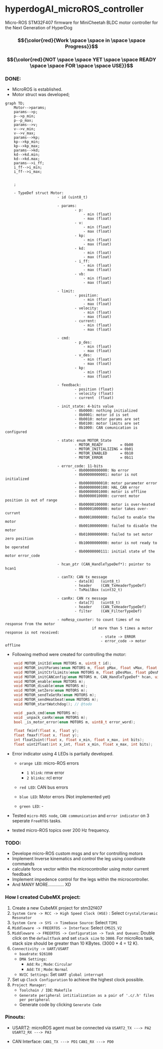 # hyperdogAI_microROS_controller
Micro-ROS  STM32F407 firmware for MiniCheetah BLDC motor controller for the Next Generation of HyperDog 

### $${\color{red}{Work \space \space in \space \space Progress}}$$ 
### $${\color{red}{NOT \space \space  YET \space \space READY \space \space FOR \space \space USE}}$$ 


### DONE:

- MicroROS is established.
- Motor struct was developed;

```mermaid
graph TD;
    Motor-->params;
    params-->p;
    p-->p_min;
    p--p_max;
    params-->v;
    v-->v_min;
    v-->v_max;
    params-->kp;
    kp-->kp_min;
    kp-->kp_max;
    params-->kd;
    kd-->kd.min;
    kd-->kd.max;
    params-->i_ff;
    i_ff-->i_min;
    i_ff-->i_max;


    ;
```

        - TypeDef struct Motor:
                            - id (uint8_t)

                            - params:
                                    - p:
                                        - min (float)
                                        - max (float)
                                    - v:
                                        - min (float)
                                        - max (float)
                                    - kp: 
                                        - min (float)
                                        - max (float)
                                    - kd: 
                                        - min (float)
                                        - max (float)
                                    - i_ff: 
                                        - min (float)
                                        - max (float)
                                    - vb: 
                                        - min (float)
                                        - max (float)

                            - limit:
                                    - position:
                                        - min (float)
                                        - max (float)
                                    - velocity:
                                        - min (float)
                                        - max (float)
                                    - current: 
                                        - min (float)
                                        - max (float)

                            - cmd:
                                    - p_des:
                                        - min (float)
                                        - max (float)
                                    - v_des:
                                        - min (float)
                                        - max (float)
                                    - kp: 
                                        - min (float)
                                        - max (float)

                            - feedback:
                                    - position (float)
                                    - velocity (float)
                                    - current  (float)

                            - init_state: 4-bits value
                                    - 0b0000: nothing initialized
                                    - 0b0001: motor id is set
                                    - 0b0010: motor params are set
                                    - 0b0100: motor limits are set
                                    - 0b1000: CAN comunication is configured 
                            
                            - state: enum MOTOR_State
                                    - MOTOR_READY        = 0b00
                                    - MOTOR_INITIALIZING = 0b01
                                    - MOTOR_ENABLED      = 0b10
                                    - MOTOR_ERROR        = 0b11

                            - error_code: 11-bits
                                    - 0b00000000000: No error
                                    - 0b00000000001: motor is not initialized
                                    - 0b00000000010: motor parameter error
                                    - 0b00000000100: HAL_CAN error
                                    - 0b00000001000: motor is offline
                                    - 0b00000010000: current motor position is out of range
                                    - 0b00000100000: motor is over-heated
                                    - 0b00001000000: motor takes over-currunt
                                    - 0b00010000000: failed to enable the motor
                                    - 0b00100000000: failed to disable the motor
                                    - 0b01000000000: failed to set motor zero position
                                    - 0b10000000000: motor is not ready to be operated
                                    - 0b00000000111: initial state of the motor error_code

                            - hcan_ptr (CAN_HandleTypeDef*): pointer to hcan1
                            
                            - canTX: CAN tx message
                                    - data[8]   (uint8_t)
                                    - header    (CAN_TxHeaderTypeDef)
                                    - TxMailBox (uint32_t)

                            - canRx: CAN rx message
                                    - data[7]   (uint8_t)
                                    - header    (CAN_TxHeaderTypeDef)
                                    - filter    (CAN_FilterTypeDef)

                            - noResp_counter: to count times of no response from the motor
                                            if more than 5 times a motor response is not received:
                                                - state -> ERROR
                                                - error_code -> motor offline
        
- Following method were created for controlling the motor:

```c
    void MOTOR_initId(enum MOTORS m, uint8_t id);
    void MOTOR_initParams(enum MOTORS m, float pMax, float vMax, float kpMax, float kdMax, float iffMax, float vbMax);
    void MOTOR_initCtrlLimits(enum MOTORS m, float pDesMax, float pDesMin, float vMax, float iMax);
    void MOTOR_initCANConfig(enum MOTORS m, CAN_HandleTypeDef* hcan, uint8_t filterbank);
    void MOTOR_enable(enum MOTORS m);
    void MOTOR_disable(enum MOTORS m);
    void MOTOR_setZero(enum MOTORS m);
    void MOTOR_sendTxGetRx(enum MOTORS m);
    void MOTOR_sendHeatbeat(enum MOTORS m);
    void MOTOR_startWatchdog(); // @todo

    void _pack_cmd(enum MOTORS m); 
    void _unpack_canRx(enum MOTORS m); 
    bool _is_motor_error(enum MOTORS m, uint8_t error_word);

    float fminf(float x, float y);
    float fmaxf(float x, float y);
    int float2uint(float x, float x_min, float x_max, int bits);
    float uint2float(int x_int, float x_min, float x_max, int bits);
```

- Error indicator using 4 LEDs is partially developed.
    - `orange LED`: micro-ROS errors
        - `1 blink`: rmw error
        - `2 blinks`: rcl error
    
    - `red LED`: CAN bus errors
    - `blue LED`: Motor errors (Not implemented yet)
    - `green LED`: -

- Tested `micro-ROS node`, `CAN communication` and `error indicator` on 3 seperate `FreeRTOS` tasks.
- tested micro-ROS topics over 200 Hz frequency.
        


### TODO:
- Develope micro-ROS custom msgs and srv for controlling motors
- Implement Inverse kinematics and control the leg using coordinate commands
- calculate force vector within the microcontroller using motor current feedback
- Implement impedence control for the legs within the microcontroller.
- And MANY MORE............. XD



### How I created CubeMX project:

1. Create a new CubeMX project for stm32f407
2. `System Core -> RCC -> High Speed Clock (HSE)` : Select `Crystal/Ceramic Resonator`
3. `System Core -> SYS -> Timebase Source`: Select `TIM1`
4. `Middleware -> FREERTOS -> Interface`: Select `CMSIS_V2`
5. `Middleware -> FREERTOS -> Configuration -> Task and Queues`: Double click on the `defaultTask` and set `stack size` to `3000`. For microRos task, stack size should be greater than 10 KBytes. (3000 * 4 = 12 K).
6. `Connectivity -> UART/USART`
    - `baudrate`: `926100`
    - `DMA Settings`: 
        - `Add`: `Rx` ; `Mode`: `Circular`
        - `Add`: `TX` ; `Mode`: `Normal`
    - `NVIC Settings`: Set `UART global interrupt`
7. Set up `Clock Configuration` to achieve the highest clock possible.
8. `Project Manager`:
    - `Toolchain / IDE`: `Makefile`
    - `Generate peripheral intitialization as a pair of '.c/.h' files per peripheral`
    - Generate code by clicking `Generate Code`


### Pinouts:
 - USART2: microROS agent must be connected via 
    `USART2_TX ---> PA2`
    `USART2_RX ---> PA3`

- CAN Interface: 
    `CAN1_TX ---> PD1`
    `CAN1_RX ---> PD0`



<!-- 

gitignore:
    ```
    browser.vc.db 
    browser.vc.db-shm 
    browser.vc.db-wal
    build/*.o
    build/*.d
    build/*.lst
    ```
gitattributes:
    ```
    Drivers/** filter=lfs diff=lfs merge=lfs -text
    Drivers/CMSIS filter=lfs diff=lfs merge=lfs -text
    Drivers/STM32F4xx_HAL_Driver filter=lfs diff=lfs merge=lfs -text
    ```

git lfs:
    ```
    git lfs install
    git lfs track Drivers/**
    git lfs track micro_ros_stm32cubemx_utils
    git lfs push --all origin main
    git commit -m "lfs push"
    gt push -u origin main
    ```

 -->